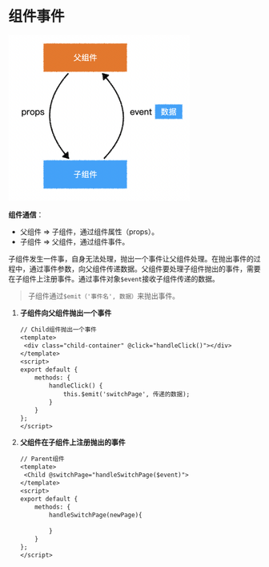 # 组件事件

<img src="./assets/images/component_event.png" alt="component_event" style="zoom:50%;" />

**组件通信**：

- 父组件 => 子组件，通过组件属性（props）。
- 子组件 => 父组件，通过组件事件。

子组件发生一件事，自身无法处理，抛出一个事件让父组件处理。在抛出事件的过程中，通过事件参数，向父组件传递数据。父组件要处理子组件抛出的事件，需要在子组件上注册事件。通过事件对象`$event`接收子组件传递的数据。

> 子组件通过`$emit（'事件名', 数据）`来抛出事件。

1. **子组件向父组件抛出一个事件**

   ```vue
   // Child组件抛出一个事件
   <template>
   	<div class="child-container" @click="handleClick()"></div>
   </template>
   <script>
   export default {
       methods: {
           handleClick() {
               this.$emit('switchPage', 传递的数据);
           }
       }
   };
   </script>
   ```

   

2. **父组件在子组件上注册抛出的事件**

   ```vue
   // Parent组件
   <template>
   	<Child @switchPage="handleSwitchPage($event)">
   </template>
   <script>
   export default {
       methods: {
           handleSwitchPage(newPage){
               
           }
       }
   };
   </script>
   ```

   